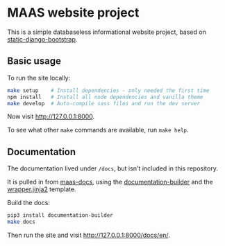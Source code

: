 MAAS website project
===

This is a simple databaseless informational website project, based on
[static-django-bootstrap](https://github.com/ubuntudesign/static-django-bootstrap).

Basic usage
---

To run the site locally:

``` bash
make setup    # Install dependencies - only needed the first time
npm install   # Install all node dependencies and vanilla theme
make develop  # Auto-compile sass files and run the dev server
```

Now visit <http://127.0.0.1:8000>.

To see what other `make` commands are available, run `make help`.

Documentation
---

The documentation lived under `/docs`, but isn't included in this repository.

It is pulled in from [maas-docs](https://github.com/canonicalltd/maas-docs),
using the [documentation-builder](https://github.com/canonicalltd/documentation-builder)
and the [wrapper.jinja2](config/wrapper.jinja2) template.

Build the docs:

``` bash
pip3 install documentation-builder
make docs
```

Then run the site and visit <http://127.0.0.1:8000/docs/en/>.
